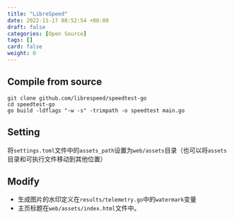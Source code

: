 ```yaml
---
title: "LibreSpeed"
date: 2022-11-17 08:52:54 +08:00
draft: false
categories: [Open Source]
tags: []
card: false
weight: 0
---
```


## Compile from source

```shell
git clone github.com/librespeed/speedtest-go
cd speedtest-go
go build -ldflags "-w -s" -trimpath -o speedtest main.go
```

## Setting

将`settings.toml`文件中的`assets_path`设置为`web/assets`目录（也可以将`assets`目录和可执行文件移动到其他位置）

## Modify

- 生成图片的水印定义在`results/telemetry.go`中的`watermark`变量
- 主页标题在`web/assets/index.html`文件中。

